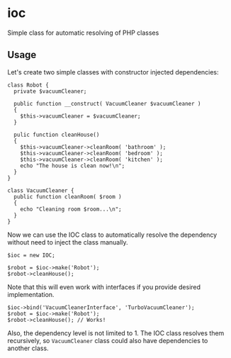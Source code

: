 ioc
===

Simple class for automatic resolving of PHP classes


Usage
----
Let's create two simple classes with constructor injected dependencies:
```
class Robot {
  private $vacuumCleaner;
  
  public function __construct( VacuumCleaner $vacuumCleaner )
  {
    $this->vacuumCleaner = $vacuumCleaner;
  }
  
  pulic function cleanHouse()
  {
    $this->vacuumCleaner->cleanRoom( 'bathroom' );
    $this->vacuumCleaner->cleanRoom( 'bedroom' );
    $this->vacuumCleaner->cleanRoom( 'kitchen' );
    echo "The house is clean now!\n";
  }
}

class VacuumCleaner {
  public function cleanRoom( $room )
  {
    echo "Cleaning room $room...\n";
  }
}
```
Now we can use the IOC class to automatically resolve the dependency without need to inject the class manually.
```
$ioc = new IOC;

$robot = $ioc->make('Robot');
$robot->cleanHouse();
```

Note that this will even work with interfaces if you provide desired implementation.
```
$ioc->bind('VacuumCleanerInterface', 'TurboVacuumCleaner');
$robot = $ioc->make('Robot');
$robot->cleanHouse(); // Works!
```

Also, the dependency level is not limited to 1. The IOC class resolves them recursively, so `VacuumCleaner` class could also have dependencies to another class.

